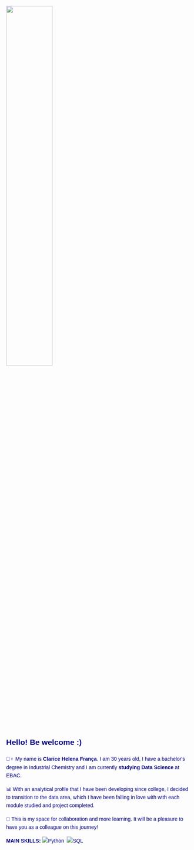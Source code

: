 



<p align="left">
  <img src="https://i.pinimg.com/736x/23/8d/f7/238df79732e768edb4e6dbe80b876808.jpg" width="50%" />
</p>

<div style="color:#000080; font-family:Arial, sans-serif; line-height:1.6;">

<h2>Hello! Be welcome :)</h2>

<p>🙋‍♀️ My name is <strong>Clarice Helena França</strong>. I am 30 years old, I have a bachelor's degree in Industrial Chemistry and I am currently <strong> studying Data Science </strong>at EBAC.</p>

<p>📊 With an analytical profile that I have been developing since college, I decided to transition to the data area, which I have been falling in love with with each module studied and project completed.</p>

<p>🤝 This is my space for collaboration and more learning. It will be a pleasure to have you as a colleague on this journey!</p>



<strong> MAIN SKILLS:</strong> ![Python](https://img.shields.io/badge/-PYTHON-0D1117?style=for-the-badge&logo=sql&labelColor=0D1117)&nbsp; ![SQL](https://img.shields.io/badge/-SQL-0D1117?style=for-the-badge&logo=sql&labelColor=0D1117)&nbsp;
</div>
